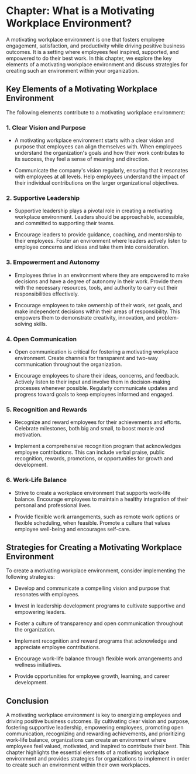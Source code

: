 Chapter: What is a Motivating Workplace Environment?
====================================================

A motivating workplace environment is one that fosters employee engagement, satisfaction, and productivity while driving positive business outcomes. It is a setting where employees feel inspired, supported, and empowered to do their best work. In this chapter, we explore the key elements of a motivating workplace environment and discuss strategies for creating such an environment within your organization.

Key Elements of a Motivating Workplace Environment
--------------------------------------------------

The following elements contribute to a motivating workplace environment:

### 1. Clear Vision and Purpose

* A motivating workplace environment starts with a clear vision and purpose that employees can align themselves with. When employees understand the organization's goals and how their work contributes to its success, they feel a sense of meaning and direction.

* Communicate the company's vision regularly, ensuring that it resonates with employees at all levels. Help employees understand the impact of their individual contributions on the larger organizational objectives.

### 2. Supportive Leadership

* Supportive leadership plays a pivotal role in creating a motivating workplace environment. Leaders should be approachable, accessible, and committed to supporting their teams.

* Encourage leaders to provide guidance, coaching, and mentorship to their employees. Foster an environment where leaders actively listen to employee concerns and ideas and take them into consideration.

### 3. Empowerment and Autonomy

* Employees thrive in an environment where they are empowered to make decisions and have a degree of autonomy in their work. Provide them with the necessary resources, tools, and authority to carry out their responsibilities effectively.

* Encourage employees to take ownership of their work, set goals, and make independent decisions within their areas of responsibility. This empowers them to demonstrate creativity, innovation, and problem-solving skills.

### 4. Open Communication

* Open communication is critical for fostering a motivating workplace environment. Create channels for transparent and two-way communication throughout the organization.

* Encourage employees to share their ideas, concerns, and feedback. Actively listen to their input and involve them in decision-making processes whenever possible. Regularly communicate updates and progress toward goals to keep employees informed and engaged.

### 5. Recognition and Rewards

* Recognize and reward employees for their achievements and efforts. Celebrate milestones, both big and small, to boost morale and motivation.

* Implement a comprehensive recognition program that acknowledges employee contributions. This can include verbal praise, public recognition, rewards, promotions, or opportunities for growth and development.

### 6. Work-Life Balance

* Strive to create a workplace environment that supports work-life balance. Encourage employees to maintain a healthy integration of their personal and professional lives.

* Provide flexible work arrangements, such as remote work options or flexible scheduling, when feasible. Promote a culture that values employee well-being and encourages self-care.

Strategies for Creating a Motivating Workplace Environment
----------------------------------------------------------

To create a motivating workplace environment, consider implementing the following strategies:

* Develop and communicate a compelling vision and purpose that resonates with employees.

* Invest in leadership development programs to cultivate supportive and empowering leaders.

* Foster a culture of transparency and open communication throughout the organization.

* Implement recognition and reward programs that acknowledge and appreciate employee contributions.

* Encourage work-life balance through flexible work arrangements and wellness initiatives.

* Provide opportunities for employee growth, learning, and career development.

Conclusion
----------

A motivating workplace environment is key to energizing employees and driving positive business outcomes. By cultivating clear vision and purpose, fostering supportive leadership, empowering employees, promoting open communication, recognizing and rewarding achievements, and prioritizing work-life balance, organizations can create an environment where employees feel valued, motivated, and inspired to contribute their best. This chapter highlights the essential elements of a motivating workplace environment and provides strategies for organizations to implement in order to create such an environment within their own workplaces.

